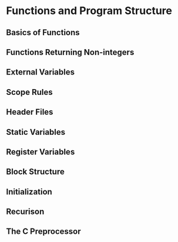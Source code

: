 # Functions and Program Structure

## Basics of Functions

## Functions Returning Non-integers

## External Variables

## Scope Rules

## Header Files

## Static Variables

## Register Variables

## Block Structure

## Initialization

## Recurison

## The C Preprocessor
